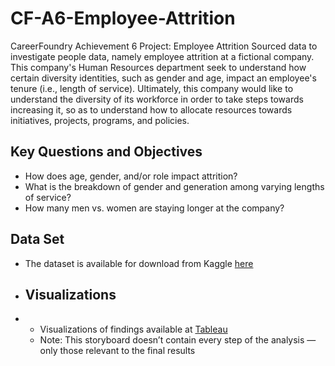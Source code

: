 # CF-A6-Employee-Attrition
CareerFoundry Achievement 6 Project: Employee Attrition
Sourced data to investigate people data, namely employee attrition at a fictional company.
This company's Human Resources department seek to understand how certain diversity identities, such as gender and age, impact an employee's tenure (i.e., length of service).
Ultimately, this company would like to understand the diversity of its workforce in order to take steps towards increasing it, so as to understand how to allocate resources towards initiatives, projects, programs, and policies.

## Key Questions and Objectives
- How does age, gender, and/or role impact attrition?
- What is the breakdown of gender and generation among varying lengths of service?
- How many men vs. women are staying longer at the company?

## Data Set
- The dataset is available for download from Kaggle [here](https://www.kaggle.com/datasets/HRAnalyticRepository/employee-attrition-data/code)

- ## Visualizations
- - Visualizations of findings available at [Tableau](https://public.tableau.com/views/UnderstandingtheImpactofDiversityonTenure/DiversityandTenure?:language=en-US&publish=yes&:display_count=n&:origin=viz_share_link)
  - Note: This storyboard doesn’t contain every step of the analysis — only those relevant to the final results
